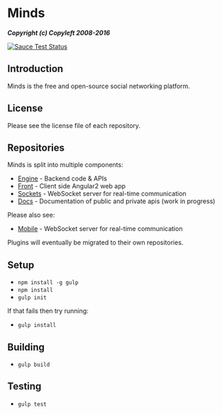 Minds
==========

___Copyright (c) Copyleft 2008-2016___


[![Sauce Test Status](https://saucelabs.com/browser-matrix/minds.svg?auth=240a8242ffaed2a145f48323ab0762f9)](https://saucelabs.com/u/minds)

## Introduction
Minds is the free and open-source social networking platform.

## License

Please see the license file of each repository.

## Repositories

Minds is split into multiple components:

- [Engine](https://github.com/Minds/engine) - Backend code & APIs
- [Front](https://github.com/Minds/front) - Client side Angular2 web app
- [Sockets](https://github.com/Minds/sockets) - WebSocket server for real-time communication
- [Docs](https://github.com/Minds/docs) - Documentation of public and private apis (work in progress)

Please also see:
- [Mobile](https://github.com/Minds/mobile) - WebSocket server for real-time communication

Plugins will eventually be migrated to their own repositories.

## Setup

- `npm install -g gulp`
- `npm install`
- `gulp init`

If that fails then try running:

- `gulp install`

## Building

- `gulp build`

## Testing

- `gulp test`

